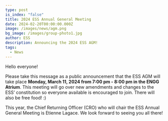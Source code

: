 ```yaml
---
type: post
is_index: "false"
title: 2024 ESS Annual General Meeting
date: 2024-02-20T00:00:00.000Z
image: /images/news/agm.png
bg_image: /images/group-photo1.jpg
author: ESS
description: Announcing the 2024 ESS AGM!
tags:
  - News
---
```


Hello everyone!

Please take this message as a public announcement that the ESS AGM will take place **Monday, March 11, 2024 from 7:00 pm - 8:00 pm in the ENGG Atrium**. This meeting will go over new amendments and changes to the ESS’ constitution so everyone available is encouraged to join. There will also be free food! :)

This year, the Chief Returning Officer (CRO) who will chair the ESS Annual General Meeting is Etienne Lagace. We look forward to seeing you all there!
